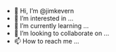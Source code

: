 - 👋 Hi, I’m @jimkevern
- 👀 I’m interested in ...
- 🌱 I’m currently learning ...
- 💞️ I’m looking to collaborate on ...
- 📫 How to reach me ...

<!---
jimkevern/jimkevern is a ✨ special ✨ repository because its `README.md` (this file) appears on your GitHub profile.
You can click the Preview link to take a look at your changes.
--->
